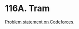 # 116A. Tram

[Problem statement on Codeforces](https://codeforces.com/problemset/problem/116/A?locale=en).